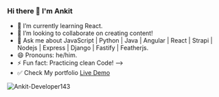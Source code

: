 ### Hi there 👋 I'm Ankit


- 🌱 I’m currently learning React.
- 👯 I’m looking to collaborate on creating content!
- 💬 Ask me about JavaScript | Python | Java | Angular | React | Strapi | Nodejs | Express | Django | Fastify | Featherjs. 
- 😄 Pronouns: he/him.
- ⚡ Fun fact: Practicing clean Code!
-->
- :white_check_mark: Check My portfolio 
[Live Demo](https://clever-davinci-1facc8.netlify.app)



<p><img align="center" src="https://github-readme-streak-stats.herokuapp.com/?user=Ankit-Developer143&" alt="Ankit-Developer143" /></p>
</br>
</br>
